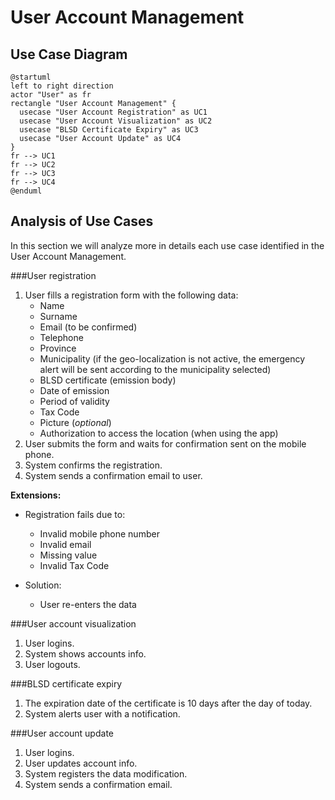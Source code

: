 # User Account Management

## Use Case Diagram


```plantuml
@startuml
left to right direction
actor "User" as fr
rectangle "User Account Management" {
  usecase "User Account Registration" as UC1
  usecase "User Account Visualization" as UC2
  usecase "BLSD Certificate Expiry" as UC3
  usecase "User Account Update" as UC4
}
fr --> UC1
fr --> UC2
fr --> UC3
fr --> UC4
@enduml
```

## Analysis of Use Cases

In this section we will analyze more in details each use case identified in the User Account Management.

###User registration

1. User fills a registration form with the following data:
    * Name
    * Surname
    * Email (to be confirmed)
    * Telephone
    * Province
    * Municipality (if the geo-localization is not active, the emergency alert will be sent according to the municipality selected)
    * BLSD certificate (emission body)
    * Date of emission
    * Period of validity
    * Tax Code
    * Picture (_optional_)
    * Authorization to access the location (when using the app)
2. User submits the form and waits for confirmation sent on the mobile phone.
3. System confirms the registration.
4. System sends a confirmation email to user. 

**Extensions:**

* Registration fails due to:
    - Invalid mobile phone number
    - Invalid email
    - Missing value
    - Invalid Tax Code

* Solution:
    - User re-enters the data

###User account visualization

1. User logins.
2. System shows accounts info.
3. User logouts.

###BLSD certificate expiry

1. The expiration date of the certificate is 10 days after the day of today.
2. System alerts user with a notification.

###User account update

1. User logins.
2. User updates account info.
3. System registers the data modification.
4. System sends a confirmation email. 

